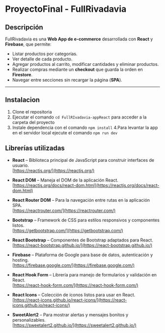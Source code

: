 # ProyectoFinal - FullRivadavia

## Descripción

FullRivadavia es una **Web App de e-commerce** desarrollada con **React** y **Firebase**, que permite:  
- Listar productos por categorías.  
- Ver detalle de cada producto.  
- Agregar productos al carrito, modificar cantidades y eliminar productos.  
- Realizar compras mediante un **checkout** que guarda la orden en **Firestore**.  
- Navegar entre secciones sin recargar la página (**SPA**).

---

## Instalacion
1. Clone el repositoria
2. Ejecutar el comando `cd FullRIvadavia-appReact` para acceder a la carpeta del proyecto
3. Instale dependencia con el comando `npm install`
4.Para levantar la app en el servidor local ejecute el comando  `npm run dev`

## Librerías utilizadas

- **React** – Biblioteca principal de JavaScript para construir interfaces de usuario.  
  [https://reactjs.org/](https://reactjs.org/)

- **React DOM** – Maneja el DOM de la aplicación React.  
  [https://reactjs.org/docs/react-dom.html](https://reactjs.org/docs/react-dom.html)

- **React Router DOM** – Para la navegación entre rutas en la aplicación SPA.  
  [https://reactrouter.com/](https://reactrouter.com/)

- **Bootstrap** – Framework de CSS para estilos responsivos y componentes listos.  
  [https://getbootstrap.com/](https://getbootstrap.com/)

- **React Bootstrap** – Componentes de Bootstrap adaptados para React.  
  [https://react-bootstrap.github.io/](https://react-bootstrap.github.io/)

- **Firebase** – Plataforma de Google para base de datos, autenticación y hosting.  
  [https://firebase.google.com/](https://firebase.google.com/)

- **React Hook Form** – Librería para manejo de formularios y validación en React.  
  [https://react-hook-form.com/](https://react-hook-form.com/)

- **React Icons** – Colección de íconos listos para usar en React.  
  [https://react-icons.github.io/react-icons/](https://react-icons.github.io/react-icons/)

- **SweetAlert2** – Para mostrar alertas y mensajes bonitos y personalizables.  
  [https://sweetalert2.github.io/](https://sweetalert2.github.io/)



